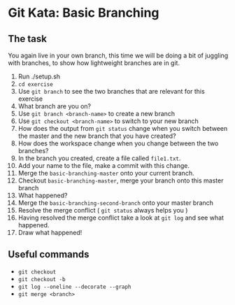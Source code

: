 # Git Kata: Basic Branching
## The task
You again live in your own branch, this time we will be doing a bit of juggling with branches, to show how lightweight branches are in git.

1. Run ./setup.sh
1. `cd exercise`
1. Use `git branch` to see the two branches that are relevant for this exercise
1. What branch are you on?
1. Use `git branch <branch-name>` to create a new branch
1. Use `git checkout <branch-name>` to switch to your new branch
1. How does the output from `git status` change when you switch between the master and the new branch that you have created?
1. How does the workspace change when you change between the two branches?
1. In the branch you created, create a file called `file1.txt`.
1. Add your name to the file, make a commit with this change.
1. Merge the `basic-branching-master` onto your current branch.
1. Checkout `basic-branching-master`, merge your branch onto this master branch
1. What happened?
1. Merge the `basic-branching-second-branch` onto your master branch
1. Resolve the merge conflict ( `git status` always helps you )
1. Having resolved the merge conflict take a look at `git log` and see what happened.
1. Draw what happened!

## Useful commands
- `git checkout`
- `git checkout -b`
- `git log --oneline --decorate --graph`
- `git merge <branch>`
